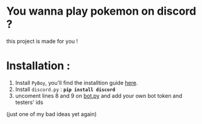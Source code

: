 # You wanna play pokemon on discord ?
this project is made for you !

# Installation :

1. Install `PyBoy`, you'll find the installtion guide [here](https://github.com/Baekalfen/PyBoy/wiki/Installation).
2. Install `discord.py` : __`pip install discord`__
3. uncoment lines 8 and 9 on [bot.py](https://github.com/rboudrouss/discordemu/blob/master/bot.py) and add your own bot token and testers' ids


(just one of my bad ideas yet again)